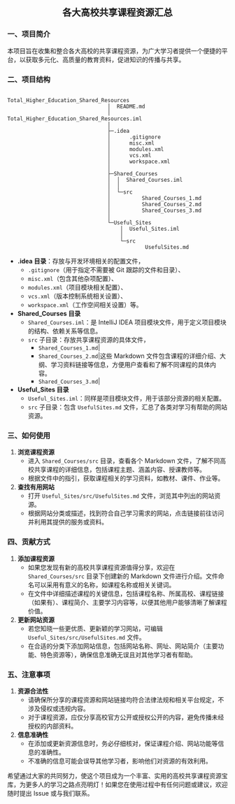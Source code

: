 <h2 align="center"> 各大高校共享课程资源汇总</h2>

### 一、项目简介
本项目旨在收集和整合各大高校的共享课程资源，为广大学习者提供一个便捷的平台，以获取多元化、高质量的教育资料，促进知识的传播与共享。

### 二、项目结构
```
                                Total_Higher_Education_Shared_Resources
                                │  README.md
                                │  Total_Higher_Education_Shared_Resources.iml
                                │   
                                ├─.idea
                                │      .gitignore
                                │      misc.xml
                                │      modules.xml
                                │      vcs.xml
                                │      workspace.xml
                                │
                                ├─Shared_Courses
                                │  │  Shared_Courses.iml
                                │  │
                                │  └─src
                                │          Shared_Courses_1.md
                                │          Shared_Courses_2.md
                                │          Shared_Courses_3.md
                                │
                                └─Useful_Sites
                                    │  Useful_Sites.iml
                                    │
                                    └─src
                                            UsefulSites.md
```

- **.idea 目录**：存放与开发环境相关的配置文件，
  - `.gitignore`（用于指定不需要被 Git 跟踪的文件和目录）、
  - `misc.xml`（包含其他杂项配置）、
  - `modules.xml`（项目模块相关配置）、
  - `vcs.xml`（版本控制系统相关设置）、
  - `workspace.xml`（工作空间相关设置）等。
- **Shared_Courses 目录**
    - `Shared_Courses.iml`：是 IntelliJ IDEA 项目模块文件，用于定义项目模块的结构、依赖关系等信息。
    - `src` 子目录：存放共享课程资源的具体文件，
      - `Shared_Courses_1.md`|
      - `Shared_Courses_2.md`|这些 Markdown 文件包含课程的详细介绍、大纲、学习资料链接等信息，方便用户查看和了解不同课程的具体内容。
      - `Shared_Courses_3.md`|
- **Useful_Sites 目录**
    - `Useful_Sites.iml`：同样是项目模块文件，用于该部分资源的相关配置。
    - `src` 子目录：包含 `UsefulSites.md` 文件，汇总了各类对学习有帮助的网站资源。

### 三、如何使用
1. **浏览课程资源**
    - 进入 `Shared_Courses/src` 目录，查看各个 Markdown 文件，了解不同高校共享课程的详细信息，包括课程主题、涵盖内容、授课教师等。
    - 根据文件中的指引，获取课程相关的学习资料，如教材、课件、作业等。
2. **查找有用网站**
    - 打开 `Useful_Sites/src/UsefulSites.md` 文件，浏览其中列出的网站资源。
    - 根据网站分类或描述，找到符合自己学习需求的网站，点击链接前往访问并利用其提供的服务或资料。

### 四、贡献方式
1. **添加课程资源**
    - 如果您发现有新的高校共享课程资源值得分享，欢迎在 `Shared_Courses/src` 目录下创建新的 Markdown 文件进行介绍。文件命名可以采用有意义的名称，如课程名称或相关关键词。
    - 在文件中详细描述课程的关键信息，包括课程名称、所属高校、课程链接（如果有）、课程简介、主要学习内容等，以便其他用户能够清晰了解课程价值。
2. **更新网站资源**
    - 若您知晓一些更优质、更新颖的学习网站，可编辑 `Useful_Sites/src/UsefulSites.md` 文件。
    - 在合适的分类下添加网站信息，包括网站名称、网址、网站简介（主要功能、特色资源等），确保信息准确无误且对其他学习者有帮助。

### 五、注意事项
1. **资源合法性**
    - 请确保所分享的课程资源和网站链接均符合法律法规和相关平台规定，不涉及侵权或违规内容。
    - 对于课程资源，应仅分享高校官方公开或授权公开的内容，避免传播未经授权的内部资料。
2. **信息准确性**
    - 在添加或更新资源信息时，务必仔细核对，保证课程介绍、网站功能等信息的准确性。
    - 不准确的信息可能会误导其他学习者，影响他们对资源的有效利用。

希望通过大家的共同努力，使这个项目成为一个丰富、实用的高校共享课程资源宝库，为更多人的学习之路点亮明灯！如果您在使用过程中有任何问题或建议，欢迎随时提出 Issue 或与我们联系。
